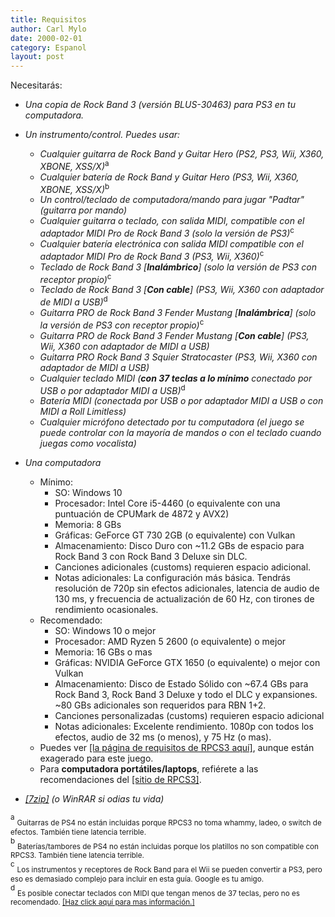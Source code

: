 ```yaml
---
title: Requisitos
author: Carl Mylo
date: 2000-02-01
category: Espanol
layout: post
---
```


Necesitarás:
* _Una copia de Rock Band 3 (versión BLUS-30463) para PS3 en tu computadora._
* _Un instrumento/control. Puedes usar:_
	*   _Cualquier guitarra de Rock Band y Guitar Hero (PS2, PS3, Wii, X360, XBONE, XSS/X)_<sup>a
	*   _Cualquier batería de Rock Band y Guitar Hero (PS3, Wii, X360, XBONE, XSS/X)_<sup>b
	*	_Un control/teclado de computadora/mando para jugar "Padtar" (guitarra por mando)_<sup>
	*   _Cualquier guitarra o teclado, con salida MIDI, compatible con el adaptador MIDI Pro de Rock Band 3 (solo la versión de PS3)_<sup>c
	*   _Cualquier batería electrónica con salida MIDI compatible con el adaptador MIDI Pro de Rock Band 3 (PS3, Wii, X360)_<sup>c
	*   _Teclado de Rock Band 3 \[**Inalámbrico**\] (solo la versión de PS3 con receptor propio)_<sup>c
	*   _Teclado de Rock Band 3 \[**Con cable**\] (PS3, Wii, X360 con adaptador de MIDI a USB)_<sup>d
	*   _Guitarra PRO de Rock Band 3 Fender Mustang \[**Inalámbrica**\] (solo la versión de PS3 con receptor propio)_<sup>c
	*   _Guitarra PRO de Rock Band 3 Fender Mustang \[**Con cable**\] (PS3, Wii, X360 con adaptador de MIDI a USB)_
	*   _Guitarra PRO Rock Band 3 Squier Stratocaster (PS3, Wii, X360 con adaptador de MIDI a USB)_
	*   _Cualquier teclado MIDI (**con 37 teclas a lo mínimo** conectado por USB o por adaptador MIDI a USB)_<sup>d
	*   _Batería MIDI (conectada por USB o por adaptador MIDI a USB o con MIDI a Roll Limitless)_<sup>
	*   _Cualquier micrófono detectado por tu computadora (el juego se puede controlar con la mayoría de mandos o con el teclado cuando juegas como vocalista)_
*   _Una computadora_
	* Mínimo:
		* SO: Windows 10
		* Procesador: Intel Core i5-4460 (o equivalente con una puntuación de CPUMark de 4872 y AVX2)
		* Memoria: 8 GBs
		* Gráficas: GeForce GT 730 2GB (o equivalente) con Vulkan
		* Almacenamiento: Disco Duro con ~11.2 GBs de espacio para Rock Band 3 con Rock Band 3 Deluxe sin DLC.
		* Canciones adicionales (customs) requieren espacio adicional.
		* Notas adicionales: La configuración más básica. Tendrás resolución de 720p sin efectos adicionales, latencia de audio de 130 ms, y frecuencia de actualización de 60 Hz, con tirones de rendimiento ocasionales.
	* Recomendado:
		* SO: Windows 10 o mejor
		* Procesador: AMD Ryzen 5 2600 (o equivalente) o mejor
		* Memoria: 16 GBs o mas
		* Gráficas: NVIDIA GeForce GTX 1650 (o equivalente) o mejor con Vulkan
		* Almacenamiento: Disco de Estado Sólido con ~67.4 GBs para Rock Band 3, Rock Band 3 Deluxe y todo el DLC y expansiones. ~80 GBs adicionales son requeridos para RBN 1+2.
		* Canciones personalizadas (customs) requieren espacio adicional
		* Notas adicionales: Excelente rendimiento. 1080p con todos los efectos, audio de 32 ms (o menos), y 75 Hz (o mas).
	* Puedes ver [[la página de requisitos de RPCS3 aquí]](https://rpcs3.net/quickstart), aunque están exagerado para este juego.
	* Para **computadora portátiles/laptops**, refiérete a las recomendaciones del [[sitio de RPCS3]](https://rpcs3.net/quickstart).
 
*   _[[7zip]](https://7zip-es.updatestar.com/) (o WinRAR si odias tu vida)_

<sup>a</sup> <sub>Guitarras de PS4 no están incluidas porque RPCS3 no toma whammy, ladeo, o switch de efectos. También tiene latencia terrible.</sub>  
<sup>b</sup> <sub>Baterías/tambores de PS4 no están incluidas porque los platillos no son compatible con RPCS3. También tiene latencia terrible.</sub>  
<sup>c</sup> <sub>Los instrumentos y receptores de Rock Band para el Wii se pueden convertir a PS3, pero eso es demasiado complejo para incluir en esta guía. Google es tu amigo.</sub>  
<sup>d</sup> <sub>Es posible conectar teclados con MIDI que tengan menos de 37 teclas, pero no es recomendado. [[Haz click aquí para mas información.]](https://rb3pc.milohax.org/instrumentos/misc/midikeys)</sub> 